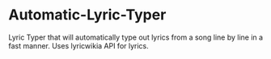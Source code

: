 # Automatic-Lyric-Typer
Lyric Typer that will automatically type out lyrics from a song line by line in a fast manner. Uses lyricwikia API for lyrics.
